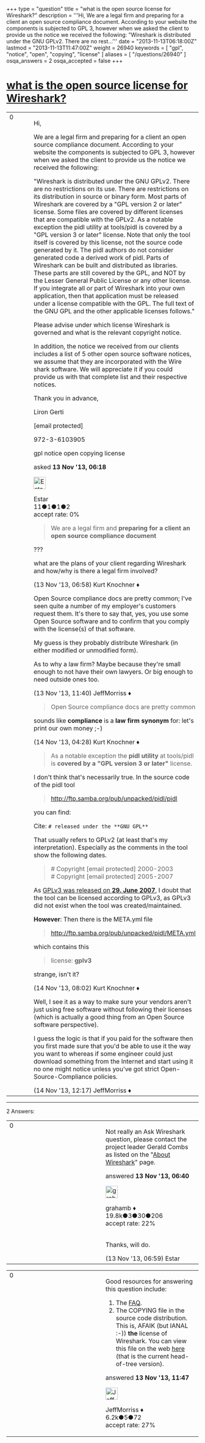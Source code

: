 +++
type = "question"
title = "what is the open source license for Wireshark?"
description = '''Hi, We are a legal firm and preparing for a client an open source compliance document. According to your website the components is subjected to GPL 3, however when we asked the client to provide us the notice we received the following: &quot;Wireshark is distributed under the GNU GPLv2. There are no rest...'''
date = "2013-11-13T06:18:00Z"
lastmod = "2013-11-13T11:47:00Z"
weight = 26940
keywords = [ "gpl", "notice", "open", "copying", "license" ]
aliases = [ "/questions/26940" ]
osqa_answers = 2
osqa_accepted = false
+++

<div class="headNormal">

# [what is the open source license for Wireshark?](/questions/26940/what-is-the-open-source-license-for-wireshark)

</div>

<div id="main-body">

<div id="askform">

<table id="question-table" style="width:100%;"><colgroup><col style="width: 50%" /><col style="width: 50%" /></colgroup><tbody><tr class="odd"><td style="width: 30px; vertical-align: top"><div class="vote-buttons"><div id="post-26940-score" class="post-score" title="current number of votes">0</div><div id="favorite-count" class="favorite-count"></div></div></td><td><div id="item-right"><div class="question-body"><p>Hi,</p><p>We are a legal firm and preparing for a client an open source compliance document. According to your website the components is subjected to GPL 3, however when we asked the client to provide us the notice we received the following:</p><p>"Wireshark is distributed under the GNU GPLv2. There are no restrictions on its use. There are restrictions on its distribution in source or binary form. Most parts of Wireshark are covered by a "GPL version 2 or later" license. Some files are covered by different licenses that are compatible with the GPLv2. As a notable exception the pidl utility at tools/pidl is covered by a "GPL version 3 or later" license. Note that only the tool itself is covered by this license, not the source code generated by it. The pidl authors do not consider generated code a derived work of pidl. Parts of Wireshark can be built and distributed as libraries. These parts are still covered by the GPL, and NOT by the Lesser General Public License or any other license. If you integrate all or part of Wireshark into your own application, then that application must be released under a license compatible with the GPL. The full text of the GNU GPL and the other applicable licenses follows."</p><p>Please advise under which license Wireshark is governed and what is the relevant copyright notice.<br />
</p><p>In addition, the notice we received from our clients includes a list of 5 other open source software notices, we assume that they are incorporated with the Wire shark software. We will appreciate it if you could provide us with that complete list and their respective notices.</p><p>Thank you in advance,</p><p>Liron Gerti</p><p>[email protected]</p><p>972-3-6103905</p></div><div id="question-tags" class="tags-container tags">gpl notice open copying license</div><div id="question-controls" class="post-controls"></div><div class="post-update-info-container"><div class="post-update-info post-update-info-user"><p>asked <strong>13 Nov '13, 06:18</strong></p><img src="https://secure.gravatar.com/avatar/d6cfd60914c5905eed80d40f9b60419b?s=32&amp;d=identicon&amp;r=g" class="gravatar" width="32" height="32" alt="Estar&#39;s gravatar image" /><p>Estar<br />
<span class="score" title="11 reputation points">11</span><span title="1 badges"><span class="badge1">●</span><span class="badgecount">1</span></span><span title="1 badges"><span class="silver">●</span><span class="badgecount">1</span></span><span title="2 badges"><span class="bronze">●</span><span class="badgecount">2</span></span><br />
<span class="accept_rate" title="Rate of the user&#39;s accepted answers">accept rate:</span> <span title="Estar has no accepted answers">0%</span> </br></p></div></div><div id="comments-container-26940" class="comments-container"><span id="26946"></span><div id="comment-26946" class="comment"><div id="post-26946-score" class="comment-score"></div><div class="comment-text"><blockquote><p>We are a legal firm and <strong>preparing for a client an open source compliance document</strong></p></blockquote><p>???</p><p>what are the plans of your client regarding Wireshark and how/why is there a legal firm involved?</p></div><div id="comment-26946-info" class="comment-info"><span class="comment-age">(13 Nov '13, 06:58)</span> Kurt Knochner ♦</div></div><span id="26956"></span><div id="comment-26956" class="comment"><div id="post-26956-score" class="comment-score"></div><div class="comment-text"><p>Open Source compliance docs are pretty common; I've seen quite a number of my employer's customers request them. It's there to say that, yes, you use some Open Source software and to confirm that you comply with the license(s) of that software.</p><p>My guess is they probably distribute Wireshark (in either modified or unmodified form).</p><p>As to why a law firm? Maybe because they're small enough to not have their own lawyers. Or big enough to need outside ones too.</p></div><div id="comment-26956-info" class="comment-info"><span class="comment-age">(13 Nov '13, 11:40)</span> JeffMorriss ♦</div></div><span id="26990"></span><div id="comment-26990" class="comment"><div id="post-26990-score" class="comment-score"></div><div class="comment-text"><blockquote><p>Open Source compliance docs are pretty common</p></blockquote><p>sounds like <strong>compliance</strong> is a <strong>law firm synonym</strong> for: let's print our own money ;-)</p></div><div id="comment-26990-info" class="comment-info"><span class="comment-age">(14 Nov '13, 04:28)</span> Kurt Knochner ♦</div></div><span id="27008"></span><div id="comment-27008" class="comment"><div id="post-27008-score" class="comment-score"></div><div class="comment-text"><blockquote><p>As a notable exception the <strong>pidl utility</strong> at tools/pidl is <strong>covered by a "GPL version 3 or later"</strong> license.</p></blockquote><p>I don't think that's necessarily true. In the source code of the pidl tool</p><blockquote><p><a href="http://ftp.samba.org/pub/unpacked/pidl/pidl">http://ftp.samba.org/pub/unpacked/pidl/pidl</a></p></blockquote><p>you can find:</p><p>Cite: <code># released under the **GNU GPL**</code><br />
</p><p>That usually refers to GPLv2 (at least that's my interpretation). Especially as the comments in the tool show the following dates.</p><blockquote><p># Copyright [email protected] 2000-2003<br />
# Copyright [email protected] 2005-2007<br />
</p></blockquote><p>As <a href="http://www.fsf.org/news/gplv3_launched/">GPLv3 was released on <strong>29. June 2007</strong></a>, I doubt that the tool can be licensed according to GPLv3, as GPLv3 did not exist when the tool was created/maintained.</p><p><strong>However</strong>: Then there is the META.yml file</p><blockquote><p><a href="http://ftp.samba.org/pub/unpacked/pidl/META.yml">http://ftp.samba.org/pub/unpacked/pidl/META.yml</a></p></blockquote><p>which contains this</p><blockquote><p>license: <strong>gplv3</strong></p></blockquote><p>strange, isn't it?</p></div><div id="comment-27008-info" class="comment-info"><span class="comment-age">(14 Nov '13, 08:02)</span> Kurt Knochner ♦</div></div><span id="27016"></span><div id="comment-27016" class="comment"><div id="post-27016-score" class="comment-score"></div><div class="comment-text"><p>Well, I see it as a way to make sure your vendors aren't just using free software without following their licenses (which is actually a good thing from an Open Source software perspective).</p><p>I guess the logic is that if you paid for the software then you first made sure that you'd be able to use it the way you want to whereas if some engineer could just download something from the Internet and start using it no one might notice unless you've got strict Open-Source-Compliance policies.</p></div><div id="comment-27016-info" class="comment-info"><span class="comment-age">(14 Nov '13, 12:17)</span> JeffMorriss ♦</div></div></div><div id="comment-tools-26940" class="comment-tools"></div><div class="clear"></div><div id="comment-26940-form-container" class="comment-form-container"></div><div class="clear"></div></div></td></tr></tbody></table>

------------------------------------------------------------------------

<div class="tabBar">

<span id="sort-top"></span>

<div class="headQuestions">

2 Answers:

</div>

</div>

<span id="26942"></span>

<div id="answer-container-26942" class="answer">

<table style="width:100%;"><colgroup><col style="width: 50%" /><col style="width: 50%" /></colgroup><tbody><tr class="odd"><td style="width: 30px; vertical-align: top"><div class="vote-buttons"><div id="post-26942-score" class="post-score" title="current number of votes">0</div></div></td><td><div class="item-right"><div class="answer-body"><p>Not really an Ask Wireshark question, please contact the project leader Gerald Combs as listed on the "<a href="http://www.wireshark.org/about.html">About Wireshark</a>" page.</p></div><div class="answer-controls post-controls"></div><div class="post-update-info-container"><div class="post-update-info post-update-info-user"><p>answered <strong>13 Nov '13, 06:40</strong></p><img src="https://secure.gravatar.com/avatar/d2a7e24ca66604c749c7c88c1da8ff78?s=32&amp;d=identicon&amp;r=g" class="gravatar" width="32" height="32" alt="grahamb&#39;s gravatar image" /><p>grahamb ♦<br />
<span class="score" title="19834 reputation points"><span>19.8k</span></span><span title="3 badges"><span class="badge1">●</span><span class="badgecount">3</span></span><span title="30 badges"><span class="silver">●</span><span class="badgecount">30</span></span><span title="206 badges"><span class="bronze">●</span><span class="badgecount">206</span></span><br />
<span class="accept_rate" title="Rate of the user&#39;s accepted answers">accept rate:</span> <span title="grahamb has 274 accepted answers">22%</span> </br></br></p></div></div><div id="comments-container-26942" class="comments-container"><span id="26947"></span><div id="comment-26947" class="comment"><div id="post-26947-score" class="comment-score"></div><div class="comment-text"><p>Thanks, will do.</p></div><div id="comment-26947-info" class="comment-info"><span class="comment-age">(13 Nov '13, 06:59)</span> Estar</div></div></div><div id="comment-tools-26942" class="comment-tools"></div><div class="clear"></div><div id="comment-26942-form-container" class="comment-form-container"></div><div class="clear"></div></div></td></tr></tbody></table>

</div>

<span id="26958"></span>

<div id="answer-container-26958" class="answer">

<table style="width:100%;"><colgroup><col style="width: 50%" /><col style="width: 50%" /></colgroup><tbody><tr class="odd"><td style="width: 30px; vertical-align: top"><div class="vote-buttons"><div id="post-26958-score" class="post-score" title="current number of votes">0</div></div></td><td><div class="item-right"><div class="answer-body"><p>Good resources for answering this question include:</p><ol><li>The <a href="https://www.wireshark.org/faq.html">FAQ</a>.</li><li>The COPYING file in the source code distribution. This is, AFAIK (but IANAL :-)) <strong>the</strong> license of Wireshark. You can view this file on the web <a href="https://anonsvn.wireshark.org/viewvc/trunk/COPYING">here</a> (that is the current head-of-tree version).</li></ol></div><div class="answer-controls post-controls"></div><div class="post-update-info-container"><div class="post-update-info post-update-info-user"><p>answered <strong>13 Nov '13, 11:47</strong></p><img src="https://secure.gravatar.com/avatar/e0564001bb7deb960d5d9d9c1e0ba074?s=32&amp;d=identicon&amp;r=g" class="gravatar" width="32" height="32" alt="JeffMorriss&#39;s gravatar image" /><p>JeffMorriss ♦<br />
<span class="score" title="6219 reputation points"><span>6.2k</span></span><span title="5 badges"><span class="silver">●</span><span class="badgecount">5</span></span><span title="72 badges"><span class="bronze">●</span><span class="badgecount">72</span></span><br />
<span class="accept_rate" title="Rate of the user&#39;s accepted answers">accept rate:</span> <span title="JeffMorriss has 103 accepted answers">27%</span> </br></p></div></div><div id="comments-container-26958" class="comments-container"></div><div id="comment-tools-26958" class="comment-tools"></div><div class="clear"></div><div id="comment-26958-form-container" class="comment-form-container"></div><div class="clear"></div></div></td></tr></tbody></table>

</div>

<div class="paginator-container-left">

</div>

</div>

</div>

